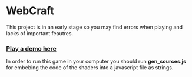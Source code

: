 # WebCraft
This project is in an early stage so you may find errors when playing and lacks of important feautres.
### [Play a demo here](https://jmermar.github.io/NTImp.github.io/webcraft/index.html)
In order to run this game in your computer you should run **gen_sources.js** for embebing the code of the shaders into a javascript file as strings.
